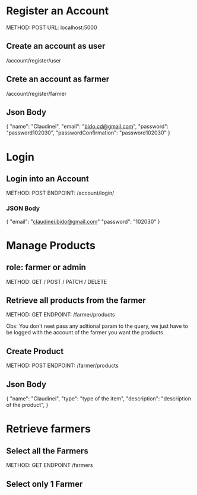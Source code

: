 # Register an Account
METHOD: POST
URL: localhost:5000

## Create an account as user
/account/register/user

## Crete an account as farmer
/account/register/farmer

## Json Body
{
    "name": "Claudinei",
    "email": "bido.cd@gmail.com",
    "password": "password102030",
    "passwordConfirmation": "password102030"
}

# Login 
## Login into an Account
METHOD: POST
ENDPOINT: /account/login/

### JSON Body
{
    "email": "claudinei.bido@gmail.com"
    "password": "102030"
}

# Manage Products
## role: farmer or admin
METHOD: GET / POST / PATCH / DELETE

## Retrieve all products from the farmer
METHOD: GET
ENDPOINT: /farmer/products

Obs: You don't neet pass any aditional param to the query, we just have to be logged with the account of the farmer you want the products

## Create Product
METHOD: POST
ENDPOINT: /farmer/products

## Json Body
{
    "name": "Claudinei",
    "type": "type of the item",
    "description": "description of the product",
}


# Retrieve farmers
## Select all the Farmers
METHOD: GET
ENDPOINT /farmers


## Select only 1 Farmer
##